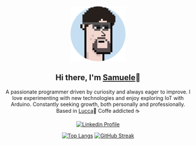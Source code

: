 <p align="center">
  <img  width="150" height="150" alt="Samuele Scatena" src="./img/me.gif"/>
</p>

<div align="center">
  
  ## Hi there, I'm [Samuele][homepage]</b>👋
  
  A passionate programmer driven by curiosity and always eager to improve. I love experimenting with new technologies and enjoy exploring IoT with Arduino. Constantly seeking growth, both personally and professionally. Based in [Lucca](https://eventi.turismo.lucca.it/en/)📍 Coffe addicted ☕️
  
</div>


<div align="center">
  
[![Linkedin Profile](https://img.shields.io/badge/my_profile-grey?style=for-the-badge&logo=linkedin)][linkedin]

</div>

<div align="center">
  
[![Top Langs](https://github-readme-stats.vercel.app/api/top-langs/?username=zanzarone&layout=compact&theme=vision-friendly-dark)](https://github.com/anuraghazra/github-readme-stats)
[![GitHub Streak](https://streak-stats.demolab.com/?user=zanzarone&theme=dark)](https://git.io/streak-stats) 

</div>
  

[homepage]: https://samuelescatena.net/
[linkedin]: samuele.scatena@gmail.com
